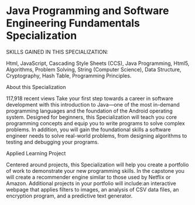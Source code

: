
Java Programming and Software Engineering Fundamentals Specialization
=====================================================================

SKILLS GAINED IN THIS SPECIALIZATION:

Html, JavaScript, Cascading Style Sheets (CCS), Java Programming, Html5, Algorithms, Problem Solving,
String (Computer Science), Data Structure, Cryptography, Hash Table, Programming Principles.

About this Specialization

117,918 recent views
Take your first step towards a career in software development with this introduction to Java—one of 
the most in-demand programming languages and the foundation of the Android operating system. 
Designed for beginners, this Specialization will teach you core programming concepts and equip you 
to write programs to solve complex problems. In addition, you will gain the foundational skills a 
software engineer needs to solve real-world problems, from designing algorithms to testing and debugging your programs.

Applied Learning Project

Centered around projects, this Specialization will help you create a portfolio of work to 
demonstrate your new programming skills. In the capstone you will create a recommender engine similar 
to those used by Netflix or Amazon. Additional projects in your portfolio will include:an interactive 
webpage that applies filters to images, an analysis of CSV data files, an encryption program, and a predictive text generator.